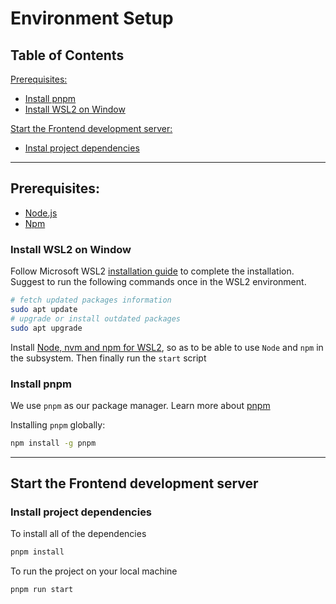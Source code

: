 # Environment Setup

## Table of Contents

[Prerequisites:](#prerequisites)

- [Install pnpm](#install-pnpm)
- [Install WSL2 on Window](#install-wsl2-on-window)

[Start the Frontend development server:](#Start-the-Frontend-development-server:)
- [Instal project dependencies](#install-project-dependencies)

<hr>

## Prerequisites:

- [Node.js](https://nodejs.org/en/download/)
- [Npm](https://docs.npmjs.com/downloading-and-installing-node-js-and-npm)

### Install WSL2 on Window

Follow Microsoft WSL2 [installation guide](https://docs.microsoft.com/en-us/windows/wsl/install-win10) to complete the installation. Suggest to run the following commands once in the WSL2 environment.

```bash
# fetch updated packages information
sudo apt update
# upgrade or install outdated packages
sudo apt upgrade
```

Install [Node, nvm and npm for WSL2](https://docs.microsoft.com/en-us/windows/dev-environment/javascript/nodejs-on-wsl#install-nvm-nodejs-and-npm), so as to be able to use `Node` and `npm` in the subsystem. Then finally run the `start` script


### Install pnpm

We use `pnpm` as our package manager. 
Learn more about [pnpm](https://pnpm.io/motivation)

Installing `pnpm` globally:

```bash
npm install -g pnpm
```

<hr>

## Start the Frontend development server

### Install project dependencies

To install all of the dependencies

```bash
pnpm install
```

To run the project on your local machine

```bash
pnpm run start
```

